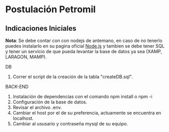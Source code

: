 # Postulación Petromil

## Indicaciones Iniciales

**Nota**: Se debe contar con con nodejs de antemano, en caso de no tenerlo puedes instalarlo en su pagina oficial [Node.js](https://nodejs.org/en/download/ "Node") y tambien se debe tener SQL y tener un servicio de que pueda levantar la base de datos ya sea (XAMP, LARAGON, MAMP).

DB
1. Correr el script de la creación de la tabla "createDB.sql".

BACK-END
1. Instalación de dependencias con el comando npm install o npm -i
2. Configuración de la base de datos.
3. Revisar el archivo .env.
4. Cambiar el host por el de su preferencia, actuamente se encuentra en localhost.
5. Cambiar al ususario y contraseña mysql de su equipo.


